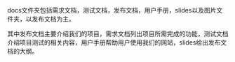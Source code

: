 docs文件夹包括需求文档，测试文档，发布文档，用户手册，slides以及图片文件夹，以发布文档为主。

其中发布文档主要介绍我们的项目，需求文档列出项目所需完成的功能，测试文档介绍项目测试的相关内容，用户手册帮助用户使用我们的网站，slides给出发布文档的大纲。